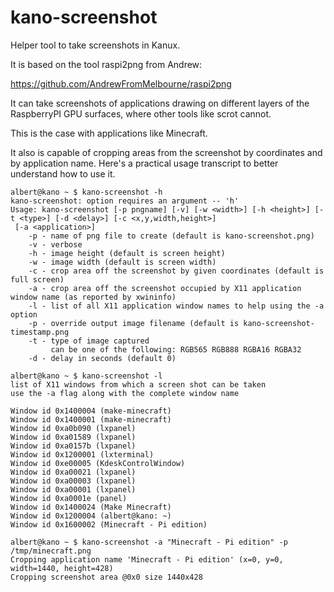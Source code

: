 kano-screenshot
===============

Helper tool to take screenshots in Kanux.

It is based on the tool raspi2png from Andrew:

  https://github.com/AndrewFromMelbourne/raspi2png

It can take screenshots of applications drawing on different layers
of the RaspberryPI GPU surfaces, where other tools like scrot cannot.

This is the case with applications like Minecraft.

It also is capable of cropping areas from the screenshot by coordinates and by application name.
Here's a practical usage transcript to better understand how to use it.

```
albert@kano ~ $ kano-screenshot -h
kano-screenshot: option requires an argument -- 'h'
Usage: kano-screenshot [-p pngname] [-v] [-w <width>] [-h <height>] [-t <type>] [-d <delay>] [-c <x,y,width,height>]
 [-a <application>]
    -p - name of png file to create (default is kano-screenshot.png)
    -v - verbose
    -h - image height (default is screen height)
    -w - image width (default is screen width)
    -c - crop area off the screenshot by given coordinates (default is full screen)
    -a - crop area off the screenshot occupied by X11 application window name (as reported by xwininfo)
    -l - list of all X11 application window names to help using the -a option
    -p - override output image filename (default is kano-screenshot-timestamp.png
    -t - type of image captured
         can be one of the following: RGB565 RGB888 RGBA16 RGBA32
    -d - delay in seconds (default 0)

albert@kano ~ $ kano-screenshot -l
list of X11 windows from which a screen shot can be taken
use the -a flag along with the complete window name

Window id 0x1400004 (make-minecraft)
Window id 0x1400001 (make-minecraft)
Window id 0xa0b090 (lxpanel)
Window id 0xa01589 (lxpanel)
Window id 0xa0157b (lxpanel)
Window id 0x1200001 (lxterminal)
Window id 0xe00005 (KdeskControlWindow)
Window id 0xa00021 (lxpanel)
Window id 0xa00003 (lxpanel)
Window id 0xa00001 (lxpanel)
Window id 0xa0001e (panel)
Window id 0x1400024 (Make Minecraft)
Window id 0x1200004 (albert@kano: ~)
Window id 0x1600002 (Minecraft - Pi edition)

albert@kano ~ $ kano-screenshot -a "Minecraft - Pi edition" -p /tmp/minecraft.png
Cropping application name 'Minecraft - Pi edition' (x=0, y=0, width=1440, height=428)
Cropping screenshot area @0x0 size 1440x428
```
